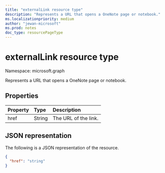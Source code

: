 ```yaml
---
title: "externalLink resource type"
description: "Represents a URL that opens a OneNote page or notebook."
ms.localizationpriority: medium
author: "jewan-microsoft"
ms.prod: notes
doc_type: resourcePageType
---
```


# externalLink resource type

Namespace: microsoft.graph

Represents a URL that opens a OneNote page or notebook.

## Properties

| Property	     | Type	   | Description          |
|:---------------|:--------|:---------------------|
| href           | String  | The URL of the link. |

## JSON representation

The following is a JSON representation of the resource.

<!-- {
  "blockType": "resource",
  "optionalProperties": [

  ],
  "@odata.type": "microsoft.graph.externalLink"
}-->

```json
{
  "href": "string"
}
```

<!-- uuid: 8fcb5dbc-d5aa-4681-8e31-b001d5168d79
2015-10-25 14:57:30 UTC -->
<!-- {
  "type": "#page.annotation",
  "description": "externalLink resource",
  "keywords": "",
  "section": "documentation",
  "tocPath": ""
}-->

